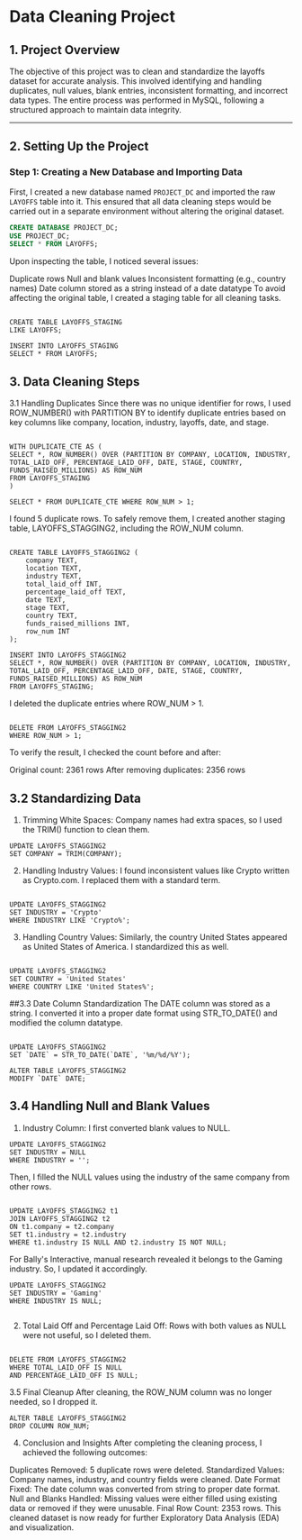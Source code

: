 # Data Cleaning Project

## 1. Project Overview

The objective of this project was to clean and standardize the layoffs dataset for accurate analysis. This involved identifying and handling duplicates, null values, blank entries, inconsistent formatting, and incorrect data types. The entire process was performed in MySQL, following a structured approach to maintain data integrity.

---

## 2. Setting Up the Project

### Step 1: Creating a New Database and Importing Data

First, I created a new database named `PROJECT_DC` and imported the raw `LAYOFFS` table into it. This ensured that all data cleaning steps would be carried out in a separate environment without altering the original dataset.

```sql
CREATE DATABASE PROJECT_DC;
USE PROJECT_DC;
SELECT * FROM LAYOFFS;

```
Upon inspecting the table, I noticed several issues:

Duplicate rows
Null and blank values
Inconsistent formatting (e.g., country names)
Date column stored as a string instead of a date datatype
To avoid affecting the original table, I created a staging table for all cleaning tasks.
```

CREATE TABLE LAYOFFS_STAGING
LIKE LAYOFFS;

INSERT INTO LAYOFFS_STAGING
SELECT * FROM LAYOFFS;

```
## 3. Data Cleaning Steps
3.1 Handling Duplicates
Since there was no unique identifier for rows, I used ROW_NUMBER() with PARTITION BY to identify duplicate entries based on key columns like company, location, industry, layoffs, date, and stage.

```

WITH DUPLICATE_CTE AS (
SELECT *, ROW_NUMBER() OVER (PARTITION BY COMPANY, LOCATION, INDUSTRY, TOTAL_LAID_OFF, PERCENTAGE_LAID_OFF, DATE, STAGE, COUNTRY, FUNDS_RAISED_MILLIONS) AS ROW_NUM
FROM LAYOFFS_STAGING
)

SELECT * FROM DUPLICATE_CTE WHERE ROW_NUM > 1;

```
I found 5 duplicate rows. To safely remove them, I created another staging table, LAYOFFS_STAGGING2, including the ROW_NUM column.

```

CREATE TABLE LAYOFFS_STAGGING2 (
    company TEXT,
    location TEXT,
    industry TEXT,
    total_laid_off INT,
    percentage_laid_off TEXT,
    date TEXT,
    stage TEXT,
    country TEXT,
    funds_raised_millions INT,
    row_num INT
);

INSERT INTO LAYOFFS_STAGGING2
SELECT *, ROW_NUMBER() OVER (PARTITION BY COMPANY, LOCATION, INDUSTRY, TOTAL_LAID_OFF, PERCENTAGE_LAID_OFF, DATE, STAGE, COUNTRY, FUNDS_RAISED_MILLIONS) AS ROW_NUM
FROM LAYOFFS_STAGING;

```
I deleted the duplicate entries where ROW_NUM > 1.

```

DELETE FROM LAYOFFS_STAGGING2
WHERE ROW_NUM > 1;

```
To verify the result, I checked the count before and after:

Original count: 2361 rows
After removing duplicates: 2356 rows

## 3.2 Standardizing Data
1. Trimming White Spaces:
Company names had extra spaces, so I used the TRIM() function to clean them.

```
UPDATE LAYOFFS_STAGGING2
SET COMPANY = TRIM(COMPANY);

```

2. Handling Industry Values:
I found inconsistent values like Crypto written as Crypto.com. I replaced them with a standard term.

```

UPDATE LAYOFFS_STAGGING2
SET INDUSTRY = 'Crypto'
WHERE INDUSTRY LIKE 'Crypto%';

```

3. Handling Country Values:
Similarly, the country United States appeared as United States of America. I standardized this as well.

```

UPDATE LAYOFFS_STAGGING2
SET COUNTRY = 'United States'
WHERE COUNTRY LIKE 'United States%';

  ```

##3.3 Date Column Standardization
The DATE column was stored as a string. I converted it into a proper date format using STR_TO_DATE() and modified the column datatype.
```

UPDATE LAYOFFS_STAGGING2
SET `DATE` = STR_TO_DATE(`DATE`, '%m/%d/%Y');

ALTER TABLE LAYOFFS_STAGGING2
MODIFY `DATE` DATE;

```

## 3.4 Handling Null and Blank Values
1. Industry Column:
I first converted blank values to NULL.

```
UPDATE LAYOFFS_STAGGING2
SET INDUSTRY = NULL
WHERE INDUSTRY = '';

```
Then, I filled the NULL values using the industry of the same company from other rows.

```

UPDATE LAYOFFS_STAGGING2 t1
JOIN LAYOFFS_STAGGING2 t2
ON t1.company = t2.company
SET t1.industry = t2.industry
WHERE t1.industry IS NULL AND t2.industry IS NOT NULL;

```

For Bally's Interactive, manual research revealed it belongs to the Gaming industry. So, I updated it accordingly.

```
UPDATE LAYOFFS_STAGGING2
SET INDUSTRY = 'Gaming'
WHERE INDUSTRY IS NULL;


```
2. Total Laid Off and Percentage Laid Off:
Rows with both values as NULL were not useful, so I deleted them.
```

DELETE FROM LAYOFFS_STAGGING2
WHERE TOTAL_LAID_OFF IS NULL
AND PERCENTAGE_LAID_OFF IS NULL;

```
3.5 Final Cleanup
After cleaning, the ROW_NUM column was no longer needed, so I dropped it.

```
ALTER TABLE LAYOFFS_STAGGING2
DROP COLUMN ROW_NUM;

```
4. Conclusion and Insights
After completing the cleaning process, I achieved the following outcomes:

Duplicates Removed: 5 duplicate rows were deleted.
Standardized Values: Company names, industry, and country fields were cleaned.
Date Format Fixed: The date column was converted from string to proper date format.
Null and Blanks Handled: Missing values were either filled using existing data or removed if they were unusable.
Final Row Count: 2353 rows.
This cleaned dataset is now ready for further Exploratory Data Analysis (EDA) and visualization.

```




